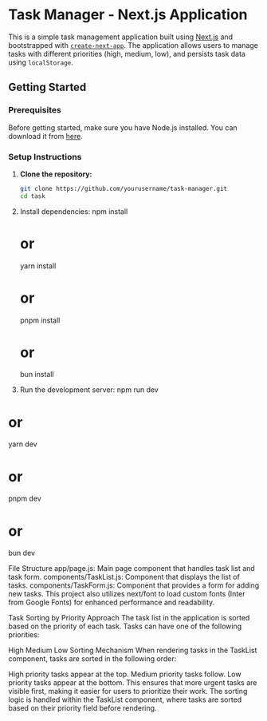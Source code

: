 # Task Manager - Next.js Application

This is a simple task management application built using [Next.js](https://nextjs.org/) and bootstrapped with [`create-next-app`](https://github.com/vercel/next.js/tree/canary/packages/create-next-app). The application allows users to manage tasks with different priorities (high, medium, low), and persists task data using `localStorage`.

## Getting Started

### Prerequisites
Before getting started, make sure you have Node.js installed. You can download it from [here](https://nodejs.org/).

### Setup Instructions

1. **Clone the repository:**
   ```bash
   git clone https://github.com/yourusername/task-manager.git
   cd task

2. Install dependencies:
   npm install
   # or
   yarn install
   # or
   pnpm install
   # or
   bun install

3. Run the development server:
npm run dev
# or
yarn dev
# or
pnpm dev
# or
bun dev


File Structure
app/page.js: Main page component that handles task list and task form.
components/TaskList.js: Component that displays the list of tasks.
components/TaskForm.js: Component that provides a form for adding new tasks.
This project also utilizes next/font to load custom fonts (Inter from Google Fonts) for enhanced performance and readability.

Task Sorting by Priority
Approach
The task list in the application is sorted based on the priority of each task. Tasks can have one of the following priorities:

High
Medium
Low
Sorting Mechanism
When rendering tasks in the TaskList component, tasks are sorted in the following order:

High priority tasks appear at the top.
Medium priority tasks follow.
Low priority tasks appear at the bottom.
This ensures that more urgent tasks are visible first, making it easier for users to prioritize their work. The sorting logic is handled within the TaskList component, where tasks are sorted based on their priority field before rendering.



   
